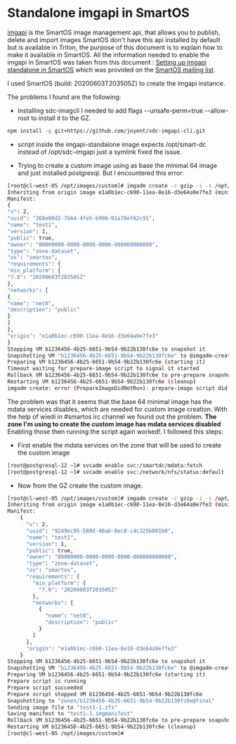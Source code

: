 # Standalone imgapi in SmartOS

[imgapi](https://github.com/joyent/sdc-imgapi/blob/master/docs/index.md) is the SmartOS image management api, that allows you to publish, delete
and import images SmartOS don't have this api installed by default but is
available in Triton, the purpose of this document is to explain how to make it
available in SmartOS. All the information needed to enable the imgapi in SmartOS
was taken from this document : [Setting up imgapi standalone in SmartOS](imgapistandalone.pdf) which was provided
on the [SmartOS mailing list](https://smartos.topicbox.com/groups/smartos-discuss/Tdf42362ada3cb232/smartos-imgapi-standalone-setup).
   
I used SmartOS (build: 20200603T203505Z) to create the imgapi instance.
    
    
The problems I found are the following: 
- Installing sdc-imagcli I needed to add flags --unsafe-perm=true --allow-root to install it to the GZ.   
  
 ```bash
 npm install -g git+https://github.com/joyent/sdc-imgapi-cli.git 
  ```
-  script inside the imgapi-standalone image expects /opt/smart-dc instead of /opt/sdc-imgapi just a symlink fixed the issue.

- Trying to create a custom image using as base the minimal 64 image and just
installed postgresql. But I encountered this error:

```bash 
[root@cl-west-05 /opt/images/custom]# imgadm create -c gzip -i -s /opt/smartdc/sdc-imgapi/tools/prepare-image/smartos-prepare-image ${uuid} name=test1 version=1.0 public=true owner=00000000-0000-0000-0000-000000000000
Inheriting from origin image e1a0b1ec-c690-11ea-8e16-d3e64a9e7fe3 (minimal-64 20.2.0)
Manifest:
{
"v": 2,
"uuid": "368e00d2-7b64-4fe5-b996-01a70ef62c91",
"name": "test1",
"version": 1,
"public": true,
"owner": "00000000-0000-0000-0000-000000000000",
"type": "zone-dataset",
"os": "smartos",
"requirements": {
"min_platform": {
"7.0": "20200603T203505Z"
},
"networks": [
{
"name": "net0",
"description": "public"
}
]
},
"origin": "e1a0b1ec-c690-11ea-8e16-d3e64a9e7fe3"
}
Stopping VM b1236456-4b25-6651-9b54-9b22b130fc6e to snapshot it
Snapshotting VM "b1236456-4b25-6651-9b54-9b22b130fc6e" to @imgadm-create-pre-prepare
Preparing VM b1236456-4b25-6651-9b54-9b22b130fc6e (starting it)
Timeout waiting for prepare-image script to signal it started
Rollback VM b1236456-4b25-6651-9b54-9b22b130fc6e to pre-prepare snapshot (cleanup)
Restarting VM b1236456-4b25-6651-9b54-9b22b130fc6e (cleanup)
imgadm create: error (PrepareImageDidNotRun): prepare-image script did not run on VM b1236456-4b25-6651-9b54-9b22b130fc6e boot
```
  
  
The problem was that it seems that the base 64 minimal image has the mdata
services disables, which are needed for custom image creation.
With the help of wiedi in #smartos irc channel we found out the problem. 
**The zone I'm using to create the custom image has mdata services disabled** 
Enabling those then running the script again worked!.
I followed this steps:
  
- First enable the mdata services on the zone that will be used to create the
  custom image
  
```bash 
[root@postgresql-12 ~]# svcadm enable svc:/smartdc/mdata:fetch  
[root@postgresql-12 ~]# svcadm enable svc:/network/nfs/status:default
```
  
- Now from the GZ create the custom image.
  
  
```bash 
[root@cl-west-05 /opt/images/custom]# imgadm create -c gzip -i -s /opt/smartdc/sdc-imgapi/tools/prepare-image/smartos-prepare-image ${uuid} name=test1 version=1.0 public=true owner=00000000-0000-0000-0000-000000000000 
Inheriting from origin image e1a0b1ec-c690-11ea-8e16-d3e64a9e7fe3 (minimal-64 20.2.0)
Manifest:
    {
      "v": 2,
      "uuid": "9249ec95-580d-48ab-8ec8-c4c325b081b0",
      "name": "test1",
      "version": 1,
      "public": true,
      "owner": "00000000-0000-0000-0000-000000000000",
      "type": "zone-dataset",
      "os": "smartos",
      "requirements": {
        "min_platform": {
          "7.0": "20200603T203505Z"
        },
        "networks": [
          {
            "name": "net0",
            "description": "public"
          }
        ]
      },
      "origin": "e1a0b1ec-c690-11ea-8e16-d3e64a9e7fe3"
    }
Stopping VM b1236456-4b25-6651-9b54-9b22b130fc6e to snapshot it
Snapshotting VM "b1236456-4b25-6651-9b54-9b22b130fc6e" to @imgadm-create-pre-prepare
Preparing VM b1236456-4b25-6651-9b54-9b22b130fc6e (starting it)
Prepare script is running
Prepare script succeeded
Prepare script stopped VM b1236456-4b25-6651-9b54-9b22b130fc6e
Snapshotting to "zones/b1236456-4b25-6651-9b54-9b22b130fc6e@final"
Sending image file to "test1-1.zfs"
Saving manifest to "test1-1.imgmanifest"
Rollback VM b1236456-4b25-6651-9b54-9b22b130fc6e to pre-prepare snapshot (cleanup)
Restarting VM b1236456-4b25-6651-9b54-9b22b130fc6e (cleanup)
[root@cl-west-05 /opt/images/custom]# 
```
